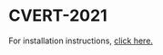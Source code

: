 # CVERT-2021
For installation instructions, [click here.](https://github.com/KZMachine/CVERT-2021/releases/download/v1.0/Installation.Tutorial.pdf "Clicking this link will download the PDF installation guide.")
